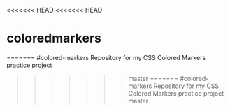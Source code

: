 <<<<<<< HEAD
<<<<<<< HEAD
# coloredmarkers
=======
#colored-markers
Repository for my CSS Colored Markers practice project
>>>>>>> master
=======
#colored-markers
Repository for my CSS Colored Markers practice project
>>>>>>> master

